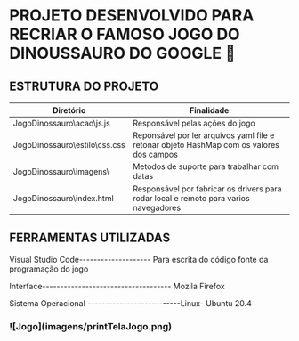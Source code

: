 
# PROJETO DESENVOLVIDO PARA RECRIAR O FAMOSO JOGO DO DINOUSSAURO DO GOOGLE 🦖


## ESTRUTURA DO PROJETO 

| Diretório                    	| Finalidade       	                                                                                        | 
|------------------------------	|---------------------------------------------------------------------------------------------------------- |
| JogoDinossauro\acao\js.js		| Responsável pelas ações do jogo                                       |
| JogoDinossauro\estilo\css.css 		| Reponsável por ler arquivos yaml file e retonar objeto HashMap com os valores dos campos                  |
| JogoDinossauro\imagens\		| Metodos de suporte para trabalhar com datas                                                              	|
| JogoDinossauro\index.html		| Responsável por fabricar os drivers para rodar local e remoto para varios navegadores                    	|


## FERRAMENTAS UTILIZADAS

Visual Studio Code-------------------- Para escrita do código fonte da programação do jogo

Interface------------------------------------ Mozila Firefox

Sistema Operacional --------------------------Linux- Ubuntu 20.4


 <h3>![Jogo](imagens/printTelaJogo.png)</h3>
	

